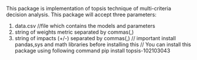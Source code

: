 This package is implementation of topsis technique of multi-criteria decision analysis.
This package will accept three parameters:
1. data.csv //file which contains the models and parameters
2. string of weights metric separated by commas(,)
3. string of impacts (+/-) separated by commas(,)
// important
install pandas,sys and math libraries before installing this
//
You can install this package using following command
pip install topsis-102103043

